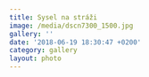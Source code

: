 ```yaml
---
title: Sysel na stráži
image: /media/dscn7300_1500.jpg
gallery: ''
date: '2018-06-19 18:30:47 +0200'
category: gallery
layout: photo
---
```


